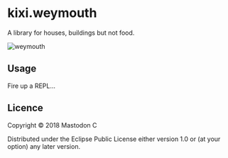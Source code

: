 # kixi.weymouth

A library for houses, buildings but not food.

![weymouth](https://i.pinimg.com/originals/6c/54/58/6c54581c1d9cf6237401caaea7d0b548.jpg "Tina Weymouth")

## Usage

Fire up a REPL...

## Licence

Copyright © 2018 Mastodon C

Distributed under the Eclipse Public License either version 1.0 or (at
your option) any later version.
